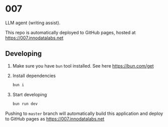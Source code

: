 # 007

LLM agent (writing assist).

This repo is automatically deployed to GitHub pages, hosted at https://007.innodatalabs.net

## Developing

1. Make sure you have `bun` tool installed. See here https://bun.com/get

2. Install dependencies

   ```bash
   bun i
   ```

3. Start developing

   ```bash
   bun run dev
   ```

Pushing to `master` branch will automatically build this application and deploy to GitHub pages as https://007.innodatalabs.net
